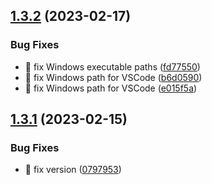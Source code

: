 ## [1.3.2](https://github.com/Exlint/cli/compare/v1.3.1...v1.3.2) (2023-02-17)


### Bug Fixes

* 🐞 fix Windows executable paths ([fd77550](https://github.com/Exlint/cli/commit/fd77550d2571310fd5dc4ab78345b45baab860f3))
* 🐞 fix Windows path for VSCode ([b6d0590](https://github.com/Exlint/cli/commit/b6d05907e75b77de0042f6626cd98dc3e1378a85))
* 🐞 fix Windows path for VSCode ([e015f5a](https://github.com/Exlint/cli/commit/e015f5a72d456debdeedc73ea91d6b26805e2edd))

## [1.3.1](https://github.com/Exlint/cli/compare/v1.3.0...v1.3.1) (2023-02-15)


### Bug Fixes

* 🐞 fix version ([0797953](https://github.com/Exlint/cli/commit/079795356038734a3ed05b6b1acfbeb77aa0b7f1))
